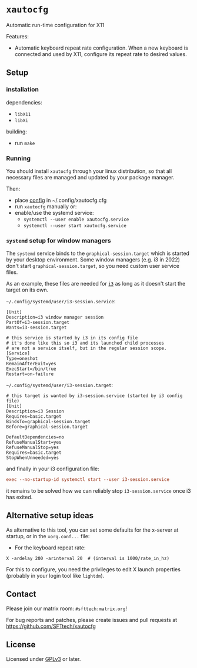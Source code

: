 # `xautocfg`

Automatic run-time configuration for X11

Features:
- Automatic keyboard repeat rate configuration.
  When a new keyboard is connected and used by X11, configure its repeat rate to desired values.


## Setup

### installation

dependencies:
- `libX11`
- `libXi`

building:
- run `make`


### Running

You should install `xautocfg` through your linux distribution, so that all necessary files are managed and updated by your package manager.

Then:
- place [config](etc/xautocfg.cfg) in ~/.config/xautocfg.cfg
- run `xautocfg` manually or:
- enable/use the systemd service:
  - `systemctl --user enable xautocfg.service`
  - `systemctl --user start xautocfg.service`


### `systemd` setup for window managers

The `systemd` service binds to the `graphical-session.target` which is started by your desktop environment.
Some window managers (e.g. i3 in 2022) don't start `graphical-session.target`, so you need custom user service files.

As an example, these files are needed for [`i3`](https://i3wm.org/) as long as it doesn't start the target on its own.

`~/.config/systemd/user/i3-session.service`:
```systemd
[Unit]
Description=i3 window manager session
PartOf=i3-session.target
Wants=i3-session.target

# this service is started by i3 in its config file
# it's done like this so i3 and its launched child processes
# are not a service itself, but in the regular session scope.
[Service]
Type=oneshot
RemainAfterExit=yes
ExecStart=/bin/true
Restart=on-failure
```

`~/.config/systemd/user/i3-session.target`:
```
# this target is wanted by i3-session.service (started by i3 config file)
[Unit]
Description=i3 Session
Requires=basic.target
BindsTo=graphical-session.target
Before=graphical-session.target

DefaultDependencies=no
RefuseManualStart=yes
RefuseManualStop=yes
Requires=basic.target
StopWhenUnneeded=yes
```

and finally in your i3 configuration file:

```cfg
exec --no-startup-id systemctl start --user i3-session.service
```

it remains to be solved how we can reliably stop `i3-session.service` once i3 has exited.

## Alternative setup ideas

As alternative to this tool, you can set some defaults for the x-server at startup, or in the `xorg.conf...` file:
- For the keyboard repeat rate:
```
X -ardelay 200 -arinterval 20  # (interval is 1000/rate_in_hz)
```

For this to configure, you need the privileges to edit X launch properties (probably in your login tool like `lightdm`).

## Contact

Please join our matrix room: `#sfttech:matrix.org`!

For bug reports and patches, please create issues and pull requests at https://github.com/SFTtech/xautocfg


## License

Licensed under [GPLv3](LICENSE) or later.
